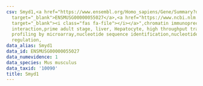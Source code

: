 ```yaml
---
csv: Smyd1,<a href="https://www.ensembl.org/Homo_sapiens/Gene/Summary?db=core;g=ENSMUSG00000055027"
  target="_blank">ENSMUSG00000055027</a>,<a href="https://www.ncbi.nlm.nih.gov/pubmed/23834426"
  target="_blank"><i class="fas fa-file"></i></a>",chromatin immunoprecipitation assay,direct
  interaction,prime adult stage, liver, Hepatocyte, high throughput transcription
  profiling by microarray,nucleotide sequence identification,nucleotide sequence identification,transcriptional
  regulation,
data_alias: Smyd1
data_id: ENSMUSG00000055027
data_numevidence: 1
data_species: Mus musculus
data_taxid: '10090'
title: Smyd1
---
```

